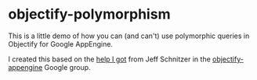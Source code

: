 objectify-polymorphism
======================

This is a little demo of how you can (and can't) use polymorphic queries in Objectify for Google AppEngine.

I created this based on the [help I got](https://groups.google.com/forum/#!topic/objectify-appengine/ocn4hPOpluc) from Jeff Schnitzer in the [objectify-appengine](https://groups.google.com/forum/#!forum/objectify-appengine) Google group.
